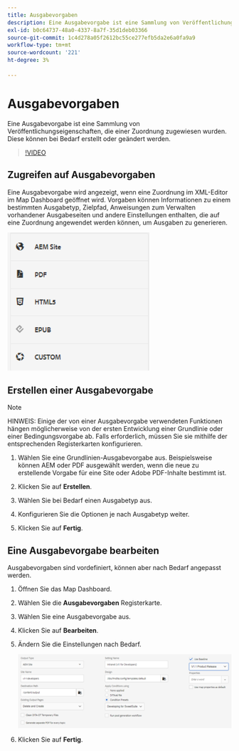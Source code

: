 ```yaml
---
title: Ausgabevorgaben
description: Eine Ausgabevorgabe ist eine Sammlung von Veröffentlichungseigenschaften, die einer Zuordnung zugewiesen wurden
exl-id: b0c64737-48a0-4337-8a7f-35d1deb03366
source-git-commit: 1c4d278a05f2612bc55ce277efb5da2e6a0fa9a9
workflow-type: tm+mt
source-wordcount: '221'
ht-degree: 3%

---
```


# Ausgabevorgaben

Eine Ausgabevorgabe ist eine Sammlung von Veröffentlichungseigenschaften, die einer Zuordnung zugewiesen wurden. Diese können bei Bedarf erstellt oder geändert werden.

>[!VIDEO](https://video.tv.adobe.com/v/338989?quality=12&learn=on)

## Zugreifen auf Ausgabevorgaben

Eine Ausgabevorgabe wird angezeigt, wenn eine Zuordnung im XML-Editor im Map Dashboard geöffnet wird. Vorgaben können Informationen zu einem bestimmten Ausgabetyp, Zielpfad, Anweisungen zum Verwalten vorhandener Ausgabeseiten und andere Einstellungen enthalten, die auf eine Zuordnung angewendet werden können, um Ausgaben zu generieren.

![Access-Output-Vorgaben](images/access-output-presets.png)

## Erstellen einer Ausgabevorgabe

>[!NOTE]
>
>HINWEIS: Einige der von einer Ausgabevorgabe verwendeten Funktionen hängen möglicherweise von der ersten Entwicklung einer Grundlinie oder einer Bedingungsvorgabe ab. Falls erforderlich, müssen Sie sie mithilfe der entsprechenden Registerkarten konfigurieren.

1. Wählen Sie eine Grundlinien-Ausgabevorgabe aus. Beispielsweise können AEM oder PDF ausgewählt werden, wenn die neue zu erstellende Vorgabe für eine Site oder Adobe PDF-Inhalte bestimmt ist.

2. Klicken Sie auf **Erstellen**.

3. Wählen Sie bei Bedarf einen Ausgabetyp aus.

4. Konfigurieren Sie die Optionen je nach Ausgabetyp weiter.

5. Klicken Sie auf **Fertig**.

## Eine Ausgabevorgabe bearbeiten

Ausgabevorgaben sind vordefiniert, können aber nach Bedarf angepasst werden.

1. Öffnen Sie das Map Dashboard.

2. Wählen Sie die **Ausgabevorgaben** Registerkarte.

3. Wählen Sie eine Ausgabevorgabe aus.

4. Klicken Sie auf **Bearbeiten**.

5. Ändern Sie die Einstellungen nach Bedarf.

   ![Edit-Output-Preset](images/edit-output-preset.png)

6. Klicken Sie auf **Fertig**.
